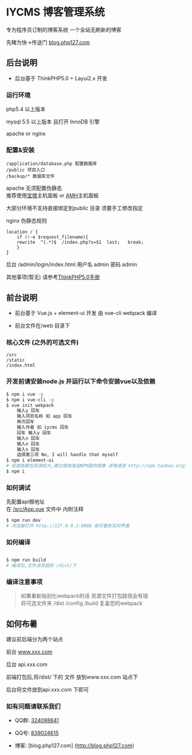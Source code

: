 # IYCMS 博客管理系统

专为程序员订制的博客系统 一个全站无刷新的博客    

先睹为快->传送门 [blog.php127.com](http://blog.php127.com/)






## 后台说明

- 后台基于 ThinkPHP5.0 + Layui2.x 开发 

### 运行环境

php5.4 以上版本

mysql 5.5 以上版本 且打开 InnoDB 引擎

apache or nginx 

### 配置&安装 

```
/application/database.php 配置数据库
/public 项目入口
/backup/* 数据库文件
```
apache 无须配置伪静态   
推荐使用[宝塔](http://www.bt.cn/)主机面板 or [AMH](https://amh.sh/index.htm?amh)主机面板

大部分环境不支持直接绑定到public 目录 须要手工修改指定

nginx 伪静态规则

``` nginx
location / {
    if (!-e $request_filename){
	rewrite  ^(.*)$  /index.php?s=$1  last;   break;
    }
}
```
后台 /admin/login/index.html 用户名 admin 密码 admin

其他事项(暂无) 请参考[ThinkPHP5.0手册](https://www.kancloud.cn/manual/thinkphp5/118003)






## 前台说明

- 前台基于 Vue.js + element-ui 开发 由 vue-cli webpack 编译    

- 前台文件在/web 目录下

### 核心文件 (之外的可选文件)
```
/src
/static
/index.html

```

### 开发前请安装node.js 并运行以下命令安装vue以及依赖


``` bash
$ npm i vue -g
$ npm i vue-cli -g
$ vue init webpack
    输入y 回车
    输入项目名称 如 app 回车
    再次回车
    输入作者 如 iycms 回车
    回车 输入y 回车
    输入n 回车
    输入n 回车
    输入n 回车
    选择第三项 No, I will handle that myself
$ npm i element-ui
# 安装依赖包资源较大,建议使用淘宝NPM国内镜像 详情请进 http://npm.taobao.org/
$ npm i
```
### 如何调试

先配置api根地址   
在 [/src/App.vue](src/App.vue) 文件中 内附注释

``` bash
$ npm run dev
# 浏览器打开 http://127.0.0.1:8080 即可看到实时界面
```
### 如何编译

``` bash

$ npm run build
# 编译后,文件会存放到 /dist/下
```
### 编译注意事项
> 如果重新始初化webpack的话 资源文件打包路径会有错   
> 将可选文件夹 /dist /config /build 复盖您的webpack


## 如何布暑

建议前后端分为两个站点

前台 www.xxx.com

后台 api.xxx.com

前端打包后,将/dist/ 下的 文件 放到www.xxx.com 站点下

后台将文件放到api.xxx.com 下即可


### 如有问题请联系我们

- QQ群: [324098841](http://shang.qq.com/wpa/qunwpa?idkey=6f5462146888da75feaaa1fe1ab3addfcea63f6454548238033c6a91fa610e4e)      
- QQ号: [839024615](http://wpa.qq.com/msgrd?v=3&uin=839024615&site=qq&menu=yes) 

- 博客: [blog.php127.com] (http://blog.php127.com)



